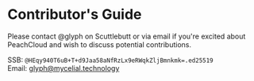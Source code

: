 # Contributor's Guide

Please contact @glyph on Scuttlebutt or via email if you're excited about PeachCloud and wish to discuss potential contributions.

SSB: `@HEqy940T6uB+T+d9Jaa58aNfRzLx9eRWqkZljBmnkmk=.ed25519`  
Email: <glyph@mycelial.technology>
